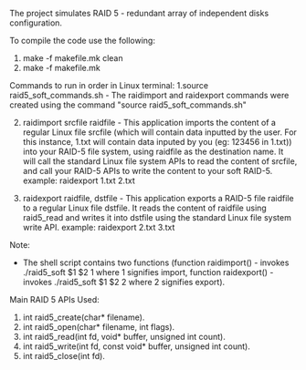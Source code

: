 The project simulates RAID 5 - redundant array of independent disks configuration. 



To compile the code use the following:
  1. make -f makefile.mk clean
  2. make -f makefile.mk
  
Commands to run in order in Linux terminal:
1.source raid5_soft_commands.sh - The raidimport and raidexport commands were created using the command "source raid5_soft_commands.sh"

2. raidimport srcfile raidfile - This application imports the content of a regular Linux file srcfile (which will contain data inputted by the user. For this instance, 1.txt will contain data inputed by you (eg: 123456 in 1.txt)) into your RAID-5 file system, using raidfile as the destination name. It will call the standard Linux file system APIs to read the content of srcfile, and call your RAID-5 APIs to write the content to your soft RAID-5.
example: raidexport 1.txt 2.txt

3. raidexport raidfile, dstfile - This application exports a RAID-5 file raidfile to a regular Linux file dstfile. It reads the content of raidfile using raid5_read and writes it into dstfile using the standard Linux file system write API.
example: raidexport 2.txt 3.txt


Note:
 - The shell script contains two functions (function raidimport() - invokes ./raid5_soft $1 $2 1 where 1 signifies import, function raidexport() - invokes ./raid5_soft $1 $2 2 where 2 signifies export).


Main RAID 5 APIs Used:

1. int raid5_create(char* filename).
2. int raid5_open(char* filename, int flags).
3. int raid5_read(int fd,  void* buffer, unsigned int count).
4. int raid5_write(int fd, const void* buffer, unsigned int count).
5. int raid5_close(int fd).
